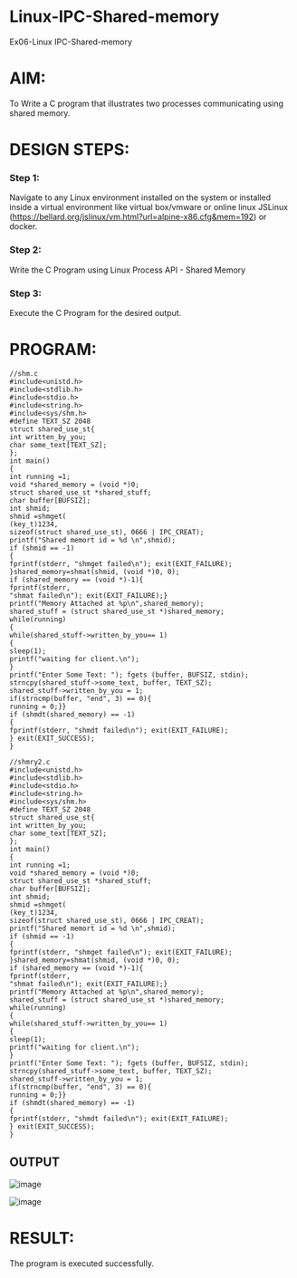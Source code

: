 # Linux-IPC-Shared-memory
Ex06-Linux IPC-Shared-memory

# AIM:
To Write a C program that illustrates two processes communicating using shared memory.

# DESIGN STEPS:

### Step 1:

Navigate to any Linux environment installed on the system or installed inside a virtual environment like virtual box/vmware or online linux JSLinux (https://bellard.org/jslinux/vm.html?url=alpine-x86.cfg&mem=192) or docker.

### Step 2:

Write the C Program using Linux Process API - Shared Memory

### Step 3:

Execute the C Program for the desired output. 

# PROGRAM:

```
//shm.c
#include<unistd.h>
#include<stdlib.h>
#include<stdio.h>
#include<string.h>
#include<sys/shm.h>
#define TEXT_SZ 2048
struct shared_use_st{
int written_by_you;
char some_text[TEXT_SZ];
};
int main()
{
int running =1;
void *shared_memory = (void *)0;
struct shared_use_st *shared_stuff;
char buffer[BUFSIZ];
int shmid;
shmid =shmget(
(key_t)1234,
sizeof(struct shared_use_st), 0666 | IPC_CREAT);
printf("Shared memort id = %d \n",shmid);
if (shmid == -1)
{
fprintf(stderr, "shmget failed\n"); exit(EXIT_FAILURE);
}shared_memory=shmat(shmid, (void *)0, 0);
if (shared_memory == (void *)-1){
fprintf(stderr,
"shmat failed\n"); exit(EXIT_FAILURE);}
printf("Memory Attached at %p\n",shared_memory);
shared_stuff = (struct shared_use_st *)shared_memory;
while(running)
{
while(shared_stuff->written_by_you== 1)
{
sleep(1);
printf("waiting for client.\n");
}
printf("Enter Some Text: "); fgets (buffer, BUFSIZ, stdin);
strncpy(shared_stuff->some_text, buffer, TEXT_SZ);
shared_stuff->written_by_you = 1;
if(strncmp(buffer, "end", 3) == 0){
running = 0;}}
if (shmdt(shared_memory) == -1)
{
fprintf(stderr, "shmdt failed\n"); exit(EXIT_FAILURE);
} exit(EXIT_SUCCESS);
}

//shmry2.c
#include<unistd.h>
#include<stdlib.h>
#include<stdio.h>
#include<string.h>
#include<sys/shm.h>
#define TEXT_SZ 2048
struct shared_use_st{
int written_by_you;
char some_text[TEXT_SZ];
};
int main()
{
int running =1;
void *shared_memory = (void *)0;
struct shared_use_st *shared_stuff;
char buffer[BUFSIZ];
int shmid;
shmid =shmget(
(key_t)1234,
sizeof(struct shared_use_st), 0666 | IPC_CREAT);
printf("Shared memort id = %d \n",shmid);
if (shmid == -1)
{
fprintf(stderr, "shmget failed\n"); exit(EXIT_FAILURE);
}shared_memory=shmat(shmid, (void *)0, 0);
if (shared_memory == (void *)-1){
fprintf(stderr,
"shmat failed\n"); exit(EXIT_FAILURE);}
printf("Memory Attached at %p\n",shared_memory);
shared_stuff = (struct shared_use_st *)shared_memory;
while(running)
{
while(shared_stuff->written_by_you== 1)
{
sleep(1);
printf("waiting for client.\n");
}
printf("Enter Some Text: "); fgets (buffer, BUFSIZ, stdin);
strncpy(shared_stuff->some_text, buffer, TEXT_SZ);
shared_stuff->written_by_you = 1;
if(strncmp(buffer, "end", 3) == 0){
running = 0;}}
if (shmdt(shared_memory) == -1)
{
fprintf(stderr, "shmdt failed\n"); exit(EXIT_FAILURE);
} exit(EXIT_SUCCESS);
}

```



## OUTPUT

![image](https://github.com/Jeshwanthkumarpayyavula/Linux-IPC-Shared-memory/assets/145742402/6b4b587d-b193-4650-8915-b68e17e44061)

![image](https://github.com/Jeshwanthkumarpayyavula/Linux-IPC-Shared-memory/assets/145742402/8b1997cc-730b-4bb9-bce4-5264f24f17f9)


# RESULT:
The program is executed successfully.
